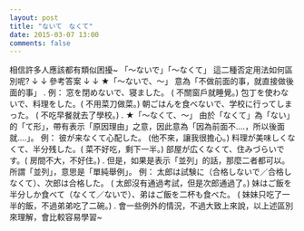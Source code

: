```yaml
---
layout: post
title: "ないて　なくて"
date: 2015-03-07 13:00
comments: false
---
```



相信許多人應該都有類似困擾~
「～ないで」「～なくて」
這二種否定用法如何區別呢?
↓
↓
參考答案
↓
↓
★「～ないで、～」
意為「不做前面的事，就直接做後面的事」
.
例：
窓を閉めないで、寝ました。 ( 不關窗戶就睡覺。)
包丁を使わないで、料理をした。( 不用菜刀做菜。)
朝ごはんを食べないで、学校に行ってしまった。
( 不吃早餐就去了學校。)
.
★「～なくて、～」
由於「なくて」為「ない」的「て形」，帶有表示「原因理由」之意，因此意為「因為前面不....，所以後面就....」。
例：
彼が来なくて心配した。 (他不來，讓我很擔心。)
料理が美味しくなくて、半分残した。( 菜不好吃，剩下一半。)
部屋が広くなくて、住みづらいです。( 房間不大，不好住。)
.
但是，如果是表示「並列」的話，那麼二者都可以。所謂「並列」，意思是「單純舉例」。
例：
太郎は試験に（合格しないで／合格しなくて）、次郎は合格した。
( 太郎沒有通過考試，但是次郎通過了。)
妹はご飯を半分しか食べて（なくて／ないで）、弟はご飯を二杯も食べた。
( 妹妹只吃了一半的飯，不過弟弟吃了二碗。)
.
會一些例外的情況，不過大致上來說，以上述區別來理解，會比較容易學習~